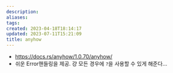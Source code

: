 ```yaml
---
description:
aliases: 
tags: 
created: 2023-04-18T18:14:17
updated: 2023-07-11T15:21:09
title: anyhow
---
```

- https://docs.rs/anyhow/1.0.70/anyhow/
- 쉬운 Error핸들링을 제공. 걍 모든 경우에 `?`을 사용할 수 있게 해준다...
